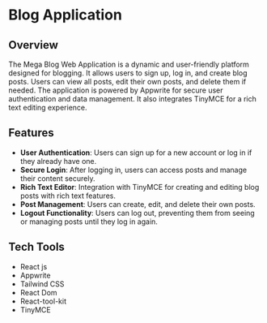 # Blog Application


## Overview
The Mega Blog Web Application is a dynamic and user-friendly platform designed for blogging. It allows users to sign up, log in, and create blog posts. Users can view all posts, edit their own posts, and delete them if needed. The application is powered by Appwrite for secure user authentication and data management. It also integrates TinyMCE for a rich text editing experience.


## Features

- **User Authentication**: Users can sign up for a new account or log in if they already have one.
- **Secure Login**: After logging in, users can access posts and manage their content securely.
- **Rich Text Editor**: Integration with TinyMCE for creating and editing blog posts with rich text features.
- **Post Management**: Users can create, edit, and delete their own posts.
- **Logout Functionality**: Users can log out, preventing them from seeing or managing posts until they log in again.

## Tech Tools

- React js
- Appwrite
- Tailwind CSS
- React Dom
- React-tool-kit
- TinyMCE